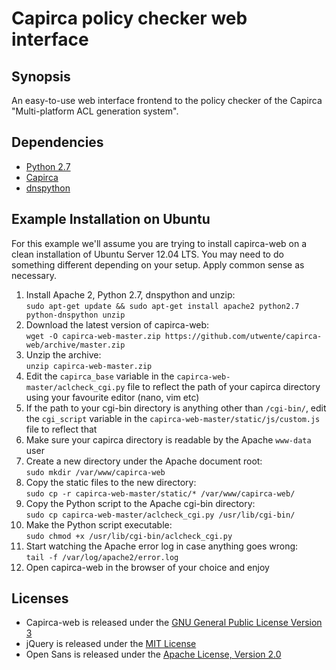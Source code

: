 Capirca policy checker web interface
====================================

Synopsis
--------

An easy-to-use web interface frontend to the policy checker of the Capirca "Multi-platform ACL generation system".

Dependencies
------------

 - [Python 2.7](http://www.python.org/)
 - [Capirca](http://code.google.com/p/capirca/)
 - [dnspython](http://www.dnspython.org/)

Example Installation on Ubuntu
------------------------------

For this example we'll assume you are trying to install capirca-web on a clean installation of Ubuntu Server 12.04 LTS. You may need to do something different depending on your setup. Apply common sense as necessary.

 1. Install Apache 2, Python 2.7, dnspython and unzip:  
 `sudo apt-get update && sudo apt-get install apache2 python2.7 python-dnspython unzip`
 2. Download the latest version of capirca-web:  
 `wget -O capirca-web-master.zip https://github.com/utwente/capirca-web/archive/master.zip`
 3. Unzip the archive:  
 `unzip capirca-web-master.zip`
 4. Edit the `capirca_base` variable in the `capirca-web-master/aclcheck_cgi.py` file to reflect the path of your capirca directory using your favourite editor (nano, vim etc)
 5. If the path to your cgi-bin directory is anything other than `/cgi-bin/`, edit the `cgi_script` variable in the `capirca-web-master/static/js/custom.js` file to reflect that
 6. Make sure your capirca directory is readable by the Apache `www-data` user
 7. Create a new directory under the Apache document root:  
`sudo mkdir /var/www/capirca-web`
 8. Copy the static files to the new directory:  
 `sudo cp -r capirca-web-master/static/* /var/www/capirca-web/`
 9. Copy the Python script to the Apache cgi-bin directory:  
 `sudo cp capirca-web-master/aclcheck_cgi.py /usr/lib/cgi-bin/`
 10. Make the Python script executable:  
 `sudo chmod +x /usr/lib/cgi-bin/aclcheck_cgi.py`
 11. Start watching the Apache error log in case anything goes wrong:  
 `tail -f /var/log/apache2/error.log`
 12. Open capirca-web in the browser of your choice and enjoy

Licenses
--------

 - Capirca-web is released under the [GNU General Public License Version 3](https://www.gnu.org/licenses/gpl.html)
 - jQuery is released under the [MIT License](http://en.wikipedia.org/wiki/MIT_License)
 - Open Sans is released under the [Apache License, Version 2.0](http://www.apache.org/licenses/LICENSE-2.0)
